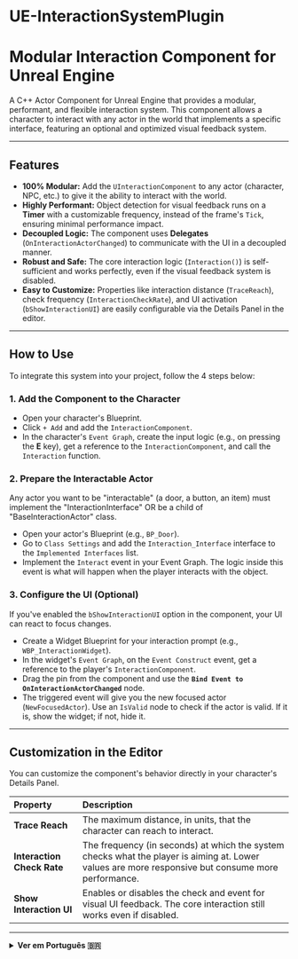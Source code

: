 # UE-InteractionSystemPlugin

# Modular Interaction Component for Unreal Engine

A C++ Actor Component for Unreal Engine that provides a modular, performant, and flexible interaction system. This component allows a character to interact with any actor in the world that implements a specific interface, featuring an optional and optimized visual feedback system.

---

## Features

* **100% Modular:** Add the `UInteractionComponent` to any actor (character, NPC, etc.) to give it the ability to interact with the world.
* **Highly Performant:** Object detection for visual feedback runs on a **Timer** with a customizable frequency, instead of the frame's `Tick`, ensuring minimal performance impact.
* **Decoupled Logic:** The component uses **Delegates** (`OnInteractionActorChanged`) to communicate with the UI in a decoupled manner.
* **Robust and Safe:** The core interaction logic (`Interaction()`) is self-sufficient and works perfectly, even if the visual feedback system is disabled.
* **Easy to Customize:** Properties like interaction distance (`TraceReach`), check frequency (`InteractionCheckRate`), and UI activation (`bShowInteractionUI`) are easily configurable via the Details Panel in the editor.

---

## How to Use

To integrate this system into your project, follow the 4 steps below:

### 1. Add the Component to the Character

* Open your character's Blueprint.
* Click `+ Add` and add the `InteractionComponent`.
* In the character's `Event Graph`, create the input logic (e.g., on pressing the **E** key), get a reference to the `InteractionComponent`, and call the `Interaction` function.
  
### 2. Prepare the Interactable Actor

Any actor you want to be "interactable" (a door, a button, an item) must implement the "InteractionInterface" OR be a child of "BaseInteractionActor" class.

* Open your actor's Blueprint (e.g., `BP_Door`).
* Go to `Class Settings` and add the `Interaction_Interface` interface to the `Implemented Interfaces` list.
* Implement the `Interact` event in your Event Graph. The logic inside this event is what will happen when the player interacts with the object.

### 3. Configure the UI (Optional)

If you've enabled the `bShowInteractionUI` option in the component, your UI can react to focus changes.
* Create a Widget Blueprint for your interaction prompt (e.g., `WBP_InteractionWidget`).
* In the widget's `Event Graph`, on the `Event Construct` event, get a reference to the player's `InteractionComponent`.
* Drag the pin from the component and use the **`Bind Event to OnInteractionActorChanged`** node.
* The triggered event will give you the new focused actor (`NewFocusedActor`). Use an `IsValid` node to check if the actor is valid. If it is, show the widget; if not, hide it.

---

## Customization in the Editor

You can customize the component's behavior directly in your character's Details Panel.

| Property | Description |
| :--- | :--- |
| **Trace Reach** | The maximum distance, in units, that the character can reach to interact. |
| **Interaction Check Rate** | The frequency (in seconds) at which the system checks what the player is aiming at. Lower values are more responsive but consume more performance. |
| **Show Interaction UI** | Enables or disables the check and event for visual UI feedback. The core interaction still works even if disabled. |

---

<details>
<summary><strong>Ver em Português 🇧🇷</strong></summary>

# Componente de Interação Modular para Unreal Engine

Um Componente de Ator (Actor Component) em C++ para a Unreal Engine que fornece um sistema de interação modular, performático e flexível. Este componente permite que um personagem interaja com qualquer ator no mundo que implemente uma interface específica, apresentando um sistema de feedback visual opcional e otimizado.

---

## Funcionalidades

* **100% Modular:** Adicione o `UInteractionComponent` a qualquer ator (personagem, NPC, etc.) para dar a ele a capacidade de interagir com o mundo.
* **Altamente Performático:** A detecção de objetos para o feedback visual roda em um **Timer** com frequência customizável, em vez de usar o `Tick` do frame, garantindo um impacto mínimo na performance.
* **Lógica Desacoplada:** O componente utiliza **Delegates** (`OnInteractionActorChanged`) para se comunicar com a UI de forma desacoplada.
* **Robusto e Seguro:** A lógica principal de interação (`Interaction()`) é autossuficiente e funciona perfeitamente, mesmo que o sistema de feedback visual esteja desativado.
* **Fácil de Customizar:** Propriedades como distância da interação (`TraceReach`), frequência da verificação (`InteractionCheckRate`) e ativação da UI (`bShowInteractionUI`) são facilmente configuráveis através do Details Panel no editor.

---

## Como Usar

Para integrar este sistema ao seu projeto, siga os 3 passos abaixo:

### 1. Adicione o Componente ao Personagem

* Abra o Blueprint do seu personagem.
* Clique em `+ Add` e adicione o `InteractionComponent`.
* No `Event Graph` do personagem, crie a lógica de input (ex: ao pressionar a tecla **E**), pegue uma referência ao `InteractionComponent` e chame a função `Interaction`.

### 2. Prepare o Ator Interagível

Qualquer ator que você queira que seja "interagível" (uma porta, um botão, um item) deve implementar a interface `InteractionInterface` OU ser uma classe child de `BaseInteractionActor`.

* Abra o Blueprint do seu ator (ex: `BP_Door`).
* Vá em `Class Settings` e adicione a interface `Interaction_Interface` à lista de `Implemented Interfaces`.
* Implemente o evento `Interact` no seu Event Graph. A lógica dentro deste evento é o que acontecerá quando o jogador interagir com o objeto.

### 3. Configure a UI (Opcional)

Se você ativou a opção `bShowInteractionUI` no componente, sua UI pode reagir às mudanças de foco.
* Crie um Widget Blueprint para seu aviso de interação (ex: `WBP_InteractionWidget`).
* No `Event Graph` do widget, no evento `Event Construct`, obtenha uma referência ao `InteractionComponent` do jogador.
* Arraste o pino do componente e use o nó **`Bind Event to OnInteractionActorChanged`**.
* O evento disparado lhe dará o novo ator em foco (`NewFocusedActor`). Use um nó `IsValid` para verificar se o ator é válido. Se for, mostre o widget; se não, esconda-o.

---

## Customização no Editor

Você pode customizar o comportamento do componente diretamente no Details Panel do seu personagem.

| Propriedade | Descrição |
| :--- | :--- |
| **Trace Reach** | A distância máxima, em unidades, que o personagem consegue alcançar para interagir. |
| **Interaction Check Rate** | A frequência (em segundos) com que o sistema verifica o que está na mira do jogador. Valores menores são mais responsivos, mas consomem mais performance. |
| **Show Interaction UI** | Ativa ou desativa a verificação e o evento para o feedback visual da UI. A interação principal continua funcionando mesmo se desativado. |

</details>
